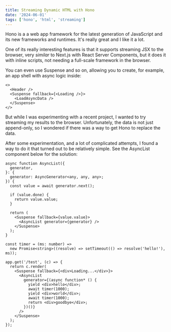 ```yaml
---
title: Streaming Dynamic HTML with Hono
date: '2024-06-01'
tags: ['hono', 'html', 'streaming']
---
```


Hono is a a web app framework for the latest generation of JavaScript and its
new frameworks and runtimes. It's really great and I like it a lot.

One of its really interesting features is that it supports streaming JSX to the
browser, very _similar_ to Next.js with React Server Components, but it does it
with inline scripts, not needing a full-scale framework in the browser.

You can even use Suspense and so on, allowing you to create, for example, an app
shell with async logic inside:

```tsx
<>
  <Header />
  <Suspense fallback={<Loading />}>
    <LoadAsyncData />
  </Suspense>
</>
```

But while I was experimenting with a recent project, I wanted to try streaming
my results to the browser. Unfortunately, the data is not just append-only, so I
wondered if there was a way to get Hono to replace the data.

After some experimentation, and a lot of complicated attempts, I found a way to
do it that turned out to be relatively simple. See the AsyncList component below
for the solution:

```tsx
async function AsyncList({
  generator,
}: {
  generator: AsyncGenerator<any, any, any>;
}) {
  const value = await generator.next();

  if (value.done) {
    return value.value;
  }

  return (
    <Suspense fallback={value.value}>
      <AsyncList generator={generator} />
    </Suspense>
  );
}

const timer = (ms: number) =>
  new Promise<string>((resolve) => setTimeout(() => resolve('hello!'), ms));

app.get('/test', (c) => {
  return c.render(
    <Suspense fallback={<div>Loading...</div>}>
      <AsyncList
        generator={(async function* () {
          yield <div>hello</div>;
          await timer(1000);
          yield <div>world</div>;
          await timer(1000);
          return <div>goodbye</div>;
        })()}
      />
    </Suspense>
  );
});
```
